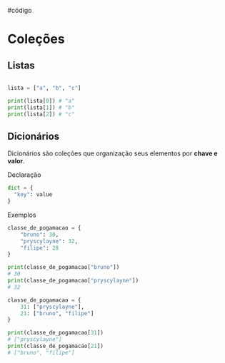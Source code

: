 #código 
# Coleções

## Listas

```python

lista = ["a", "b", "c"]

print(lista[0]) # "a"
print(lista[1]) # "b"
print(lista[2]) # "c"
```

## Dicionários

Dicionários são coleções que organização seus elementos por **chave e valor**.

Declaração

```python
dict = {
  "key": value
}
```

Exemplos

```python
classe_de_pogamacao = {
	"bruno": 30,
	"pryscylayne": 32,
	"filipe": 28
}

print(classe_de_pogamacao["bruno"])
# 30
print(classe_de_pogamacao["pryscylayne"])
# 32
```

```python
classe_de_pogamacao = {
	31: ["pryscylayne"],
	21: ["bruno", "filipe"]
}

print(classe_de_pogamacao[31])
# ["pryscylayne"]
print(classe_de_pogamacao[21])
# ["bruno", "filipe"]
```